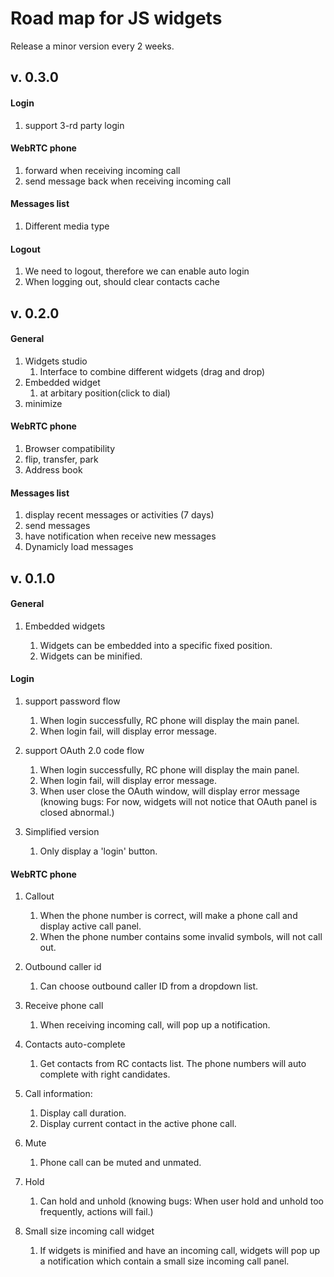 # Road map for JS widgets

Release a minor version every 2 weeks.

## v. 0.3.0

#### Login

1. support 3-rd party login

#### WebRTC phone

1. forward when receiving incoming call
2. send message back when receiving incoming call

#### Messages list

1. Different media type

#### Logout

1. We need to logout, therefore we can enable auto login
2. When logging out, should clear contacts cache

## v. 0.2.0

#### General

1. Widgets studio
   1. Interface to combine different widgets (drag and drop)
2. Embedded widget
   1. at arbitary position(click to dial)
3. minimize

#### WebRTC phone

1. Browser compatibility
2. flip, transfer, park
3. Address book

#### Messages list

1. display recent messages or activities (7 days)
2. send messages
3. have notification when receive new messages
4. Dynamicly load messages

## v. 0.1.0

#### General

1. Embedded widgets

   1. Widgets can be embedded into a specific fixed position.
   2. Widgets can be minified.

#### Login

1. support password flow
   1. When login successfully, RC phone will display the main panel.
   2. When login fail, will display error message.

2. support OAuth 2.0 code flow
   1. When login successfully, RC phone will display the main panel.
   2. When login fail, will display error message.
   3. When user close the OAuth window, will display error message (knowing bugs: For now, widgets will not notice that OAuth panel is closed abnormal.)

3. Simplified version
   1. Only display a 'login' button.


#### WebRTC phone

1. Callout
   1. When the phone number is correct, will make a phone call and display active call panel.
   2. When the phone number contains some invalid symbols, will not call out.

2. Outbound caller id
   1. Can choose outbound caller ID from a dropdown list.

3. Receive phone call
   1. When receiving incoming call, will pop up a notification.

4. Contacts auto-complete
   1. Get contacts from RC contacts list. The phone numbers will auto complete with right candidates.

5. Call information:
   1. Display call duration.
   2. Display current contact in the active phone call.
6. Mute
   1. Phone call can be muted and unmated.

7. Hold
   1. Can hold and unhold (knowing bugs: When user hold and unhold too frequently, actions will fail.)

8. Small size incoming call widget
   1. If widgets is minified and have an incoming call, widgets will pop up a notification which contain a small size incoming call panel.

